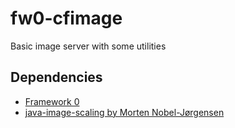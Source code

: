 # fw0-cfimage
Basic image server with some utilities

## Dependencies

- [Framework 0](https://github.com/mjhagen/framework-zero)
- [java-image-scaling by Morten Nobel-Jørgensen](https://blog.nobel-joergensen.com/2010/08/21/java-image-scaling-0-8-5-released)
